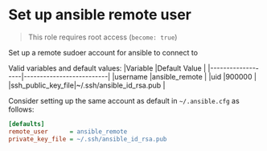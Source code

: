 # Set up ansible remote user

> This role requires root access (`become: true`)

Set up a remote sudoer account for ansible to connect to

Valid variables and default values:
|Variable           |Default Value             |
|-------------------|--------------------------|
|username           |ansible_remote            |
|uid                |900000                    |
|ssh_public_key_file|~/.ssh/ansible_id_rsa.pub |

Consider setting up the same account as default in `~/.ansible.cfg` as follows:
```ini
[defaults]
remote_user      = ansible_remote
private_key_file = ~/.ssh/ansible_id_rsa.pub
```
